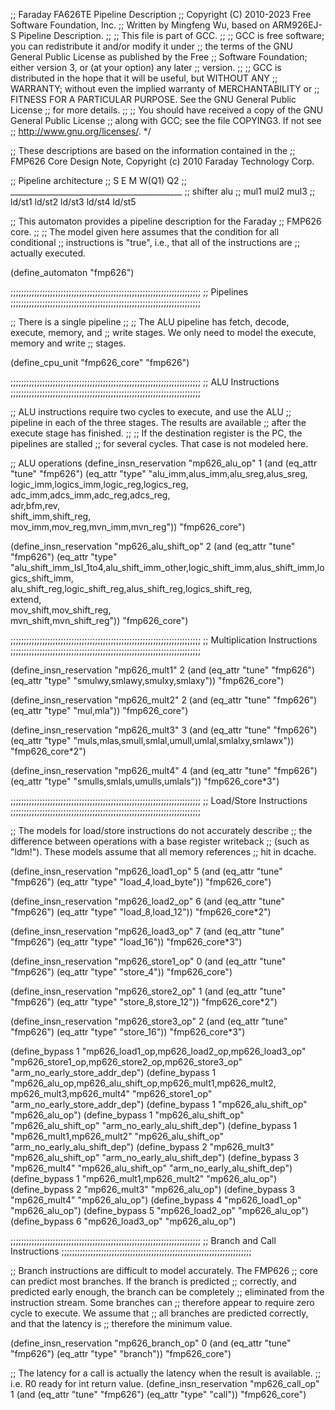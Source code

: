 ;; Faraday FA626TE Pipeline Description
;; Copyright (C) 2010-2023 Free Software Foundation, Inc.
;; Written by Mingfeng Wu, based on ARM926EJ-S Pipeline Description.
;;
;; This file is part of GCC.
;;
;; GCC is free software; you can redistribute it and/or modify it under
;; the terms of the GNU General Public License as published by the Free
;; Software Foundation; either version 3, or (at your option) any later
;; version.
;;
;; GCC is distributed in the hope that it will be useful, but WITHOUT ANY
;; WARRANTY; without even the implied warranty of MERCHANTABILITY or
;; FITNESS FOR A PARTICULAR PURPOSE.  See the GNU General Public License
;; for more details.
;;
;; You should have received a copy of the GNU General Public License
;; along with GCC; see the file COPYING3.  If not see
;; <http://www.gnu.org/licenses/>.  */

;; These descriptions are based on the information contained in the
;; FMP626 Core Design Note, Copyright (c) 2010 Faraday Technology Corp.

;; Pipeline architecture
;;	S	E	M	W(Q1)	Q2
;;   ___________________________________________
;;    shifter alu
;;    mul1    mul2    mul3
;;    ld/st1  ld/st2  ld/st3  ld/st4  ld/st5

;; This automaton provides a pipeline description for the Faraday
;; FMP626 core.
;;
;; The model given here assumes that the condition for all conditional
;; instructions is "true", i.e., that all of the instructions are
;; actually executed.

(define_automaton "fmp626")

;;;;;;;;;;;;;;;;;;;;;;;;;;;;;;;;;;;;;;;;;;;;;;;;;;;;;;;;;;;;;;;;;;;;;;;;
;; Pipelines
;;;;;;;;;;;;;;;;;;;;;;;;;;;;;;;;;;;;;;;;;;;;;;;;;;;;;;;;;;;;;;;;;;;;;;;;

;; There is a single pipeline
;;
;;   The ALU pipeline has fetch, decode, execute, memory, and
;;   write stages.  We only need to model the execute, memory and write
;;   stages.

(define_cpu_unit "fmp626_core" "fmp626")

;;;;;;;;;;;;;;;;;;;;;;;;;;;;;;;;;;;;;;;;;;;;;;;;;;;;;;;;;;;;;;;;;;;;;;;;
;; ALU Instructions
;;;;;;;;;;;;;;;;;;;;;;;;;;;;;;;;;;;;;;;;;;;;;;;;;;;;;;;;;;;;;;;;;;;;;;;;

;; ALU instructions require two cycles to execute, and use the ALU
;; pipeline in each of the three stages.  The results are available
;; after the execute stage has finished.
;;
;; If the destination register is the PC, the pipelines are stalled
;; for several cycles.  That case is not modeled here.

;; ALU operations
(define_insn_reservation "mp626_alu_op" 1
 (and (eq_attr "tune" "fmp626")
      (eq_attr "type" "alu_imm,alus_imm,alu_sreg,alus_sreg,\
                       logic_imm,logics_imm,logic_reg,logics_reg,\
                       adc_imm,adcs_imm,adc_reg,adcs_reg,\
                       adr,bfm,rev,\
                       shift_imm,shift_reg,\
                       mov_imm,mov_reg,mvn_imm,mvn_reg"))
 "fmp626_core")

(define_insn_reservation "mp626_alu_shift_op" 2
 (and (eq_attr "tune" "fmp626")
      (eq_attr "type" "alu_shift_imm_lsl_1to4,alu_shift_imm_other,logic_shift_imm,alus_shift_imm,logics_shift_imm,\
                       alu_shift_reg,logic_shift_reg,alus_shift_reg,logics_shift_reg,\
                       extend,\
                       mov_shift,mov_shift_reg,\
                       mvn_shift,mvn_shift_reg"))
 "fmp626_core")

;;;;;;;;;;;;;;;;;;;;;;;;;;;;;;;;;;;;;;;;;;;;;;;;;;;;;;;;;;;;;;;;;;;;;;;;
;; Multiplication Instructions
;;;;;;;;;;;;;;;;;;;;;;;;;;;;;;;;;;;;;;;;;;;;;;;;;;;;;;;;;;;;;;;;;;;;;;;;

(define_insn_reservation "mp626_mult1" 2
 (and (eq_attr "tune" "fmp626")
      (eq_attr "type" "smulwy,smlawy,smulxy,smlaxy"))
 "fmp626_core")

(define_insn_reservation "mp626_mult2" 2
 (and (eq_attr "tune" "fmp626")
      (eq_attr "type" "mul,mla"))
 "fmp626_core")

(define_insn_reservation "mp626_mult3" 3
 (and (eq_attr "tune" "fmp626")
      (eq_attr "type" "muls,mlas,smull,smlal,umull,umlal,smlalxy,smlawx"))
 "fmp626_core*2")

(define_insn_reservation "mp626_mult4" 4
 (and (eq_attr "tune" "fmp626")
      (eq_attr "type" "smulls,smlals,umulls,umlals"))
 "fmp626_core*3")

;;;;;;;;;;;;;;;;;;;;;;;;;;;;;;;;;;;;;;;;;;;;;;;;;;;;;;;;;;;;;;;;;;;;;;;;
;; Load/Store Instructions
;;;;;;;;;;;;;;;;;;;;;;;;;;;;;;;;;;;;;;;;;;;;;;;;;;;;;;;;;;;;;;;;;;;;;;;;

;; The models for load/store instructions do not accurately describe
;; the difference between operations with a base register writeback
;; (such as "ldm!").  These models assume that all memory references
;; hit in dcache.

(define_insn_reservation "mp626_load1_op" 5
 (and (eq_attr "tune" "fmp626")
      (eq_attr "type" "load_4,load_byte"))
 "fmp626_core")

(define_insn_reservation "mp626_load2_op" 6
 (and (eq_attr "tune" "fmp626")
      (eq_attr "type" "load_8,load_12"))
 "fmp626_core*2")

(define_insn_reservation "mp626_load3_op" 7
 (and (eq_attr "tune" "fmp626")
      (eq_attr "type" "load_16"))
 "fmp626_core*3")

(define_insn_reservation "mp626_store1_op" 0
 (and (eq_attr "tune" "fmp626")
      (eq_attr "type" "store_4"))
 "fmp626_core")

(define_insn_reservation "mp626_store2_op" 1
 (and (eq_attr "tune" "fmp626")
      (eq_attr "type" "store_8,store_12"))
 "fmp626_core*2")

(define_insn_reservation "mp626_store3_op" 2
 (and (eq_attr "tune" "fmp626")
      (eq_attr "type" "store_16"))
 "fmp626_core*3")

(define_bypass 1 "mp626_load1_op,mp626_load2_op,mp626_load3_op"
                 "mp626_store1_op,mp626_store2_op,mp626_store3_op"
                 "arm_no_early_store_addr_dep")
(define_bypass 1 "mp626_alu_op,mp626_alu_shift_op,mp626_mult1,mp626_mult2,\
                  mp626_mult3,mp626_mult4" "mp626_store1_op"
                 "arm_no_early_store_addr_dep")
(define_bypass 1 "mp626_alu_shift_op" "mp626_alu_op")
(define_bypass 1 "mp626_alu_shift_op" "mp626_alu_shift_op"
                 "arm_no_early_alu_shift_dep")
(define_bypass 1 "mp626_mult1,mp626_mult2" "mp626_alu_shift_op"
                 "arm_no_early_alu_shift_dep")
(define_bypass 2 "mp626_mult3" "mp626_alu_shift_op"
                 "arm_no_early_alu_shift_dep")
(define_bypass 3 "mp626_mult4" "mp626_alu_shift_op"
                 "arm_no_early_alu_shift_dep")
(define_bypass 1 "mp626_mult1,mp626_mult2" "mp626_alu_op")
(define_bypass 2 "mp626_mult3" "mp626_alu_op")
(define_bypass 3 "mp626_mult4" "mp626_alu_op")
(define_bypass 4 "mp626_load1_op" "mp626_alu_op")
(define_bypass 5 "mp626_load2_op" "mp626_alu_op")
(define_bypass 6 "mp626_load3_op" "mp626_alu_op")

;;;;;;;;;;;;;;;;;;;;;;;;;;;;;;;;;;;;;;;;;;;;;;;;;;;;;;;;;;;;;;;;;;;;;;;;
;; Branch and Call Instructions
;;;;;;;;;;;;;;;;;;;;;;;;;;;;;;;;;;;;;;;;;;;;;;;;;;;;;;;;;;;;;;;;;;;;;;;;

;; Branch instructions are difficult to model accurately.  The FMP626
;; core can predict most branches.  If the branch is predicted
;; correctly, and predicted early enough, the branch can be completely
;; eliminated from the instruction stream.  Some branches can
;; therefore appear to require zero cycle to execute.  We assume that
;; all branches are predicted correctly, and that the latency is
;; therefore the minimum value.

(define_insn_reservation "mp626_branch_op" 0
 (and (eq_attr "tune" "fmp626")
      (eq_attr "type" "branch"))
 "fmp626_core")

;; The latency for a call is actually the latency when the result is available.
;; i.e. R0 ready for int return value.
(define_insn_reservation "mp626_call_op" 1
 (and (eq_attr "tune" "fmp626")
      (eq_attr "type" "call"))
 "fmp626_core")

